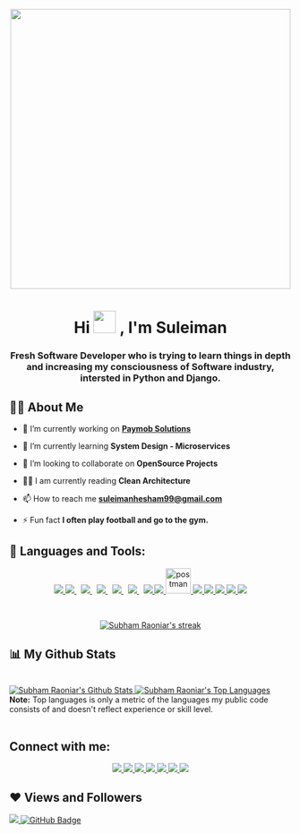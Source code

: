 <p align="center">
    <a href="#">
    <img width="500px" height="500px" src="https://www.pngkit.com/png/full/625-6252897_software-engineer-clipart-programmer-computer-software-software-engineer.png" height="175px"/>
</a>
</p>
<h1 align="center">
    Hi
    <img src="https://raw.githubusercontent.com/MartinHeinz/MartinHeinz/master/wave.gif" width="40px">
    , I'm Suleiman
</h1>
<h3 align="center">
    Fresh Software Developer who is trying to learn things in depth and increasing my consciousness of Software industry, intersted in Python and Django.
</h3>


## 🙋‍♂️ About Me

- 🔭 I’m currently working on **[Paymob Solutions](https://paymob.com/en/online-payment?utm_source=adwords&utm_medium=search_camp&utm_campaign=en_camp&gad=1&gclid=Cj0KCQjw9fqnBhDSARIsAHlcQYT7JANgGjU0pLo-43QHYFLRGJKrwKFSZZoZIPd-LOO1H7YiOthhzd8aAgJ-EALw_wcB)**

- 🌱 I’m currently learning **System Design - Microservices**

- 👯 I’m looking to collaborate on **OpenSource Projects**

- 👨‍💻 I am currently reading **Clean Architecture** 

- 📫 How to reach me **suleimanhesham99@gmail.com**

- ⚡ Fun fact **I often play football and go to the gym.**

## 🚀 Languages and Tools:

<p align="center"> 
    <a href="https://www.python.org" target="_blank">
        <img src="https://img.icons8.com/color/48/000000/python.png"/>
    </a>
    <a style="padding-right:8px;"href="https://www.djangoproject.com/" target="_blank">
        <img src="https://img.icons8.com/color/48/000000/django.png"/>
    </a>
    <a style="padding-right:8px;"href="https://www.postgresql.org/" target="_blank">
        <img src="https://img.icons8.com/color/48/000000/postgreesql.png"/>
    </a>
    <a style="padding-right:8px;" href="https://www.google.com/url?sa=t&rct=j&q=&esrc=s&source=web&cd=&cad=rja&uact=8&ved=2ahUKEwjm-deRxeL0AhWHMBQKHWB9AF8QFnoECAwQAQ&url=https%3A%2F%2Faws.amazon.com%2F&usg=AOvVaw10TqNx6EBJNugFGyuTZwOa" target="_blank">
        <img src="https://img.icons8.com/color/48/000000/amazon-web-services.png"/>
    </a>
    <a style="padding-right:8px;" href="https://www.mysql.com/" target="_blank">
        <img src="https://img.icons8.com/fluent/50/000000/mysql-logo.png"/>
    </a>
    <a style="padding-right:8px;"href="https://www.google.com/url?sa=t&rct=j&q=&esrc=s&source=web&cd=&cad=rja&uact=8&ved=2ahUKEwjG6OTKxuL0AhU8A2MBHYNZCF8QFnoECBAQAQ&url=https%3A%2F%2Fwww.heroku.com%2F&usg=AOvVaw1V4lhSv6mb_lZj6UUCUXpS" target="_blank">
        <img src="https://img.icons8.com/color/48/000000/heroku.png"/>
    </a>
    <a href="#" target="_blank">
        <img src="https://img.icons8.com/color/48/000000/c-plus-plus-logo.png"/>
    </a> 
    <a href="https://www.java.com" target="_blank">
        <img src="https://img.icons8.com/color/48/000000/java-coffee-cup-logo.png"/>
    </a>
    <a href="https://postman.com" target="_blank">
        <img src="https://www.vectorlogo.zone/logos/getpostman/getpostman-icon.svg" alt="postman" width="45" height="45"/>
    </a>   
    <a href="https://git-scm.com/" target="_blank">
        <img src="https://img.icons8.com/color/48/000000/git.png">
    </a>
    <a href="https://developer.mozilla.org/en-US/docs/Web/JavaScript" target="_blank">
        <img src="https://img.icons8.com/color/48/000000/javascript.png"/>
    </a> 
    <a href="https://www.w3.org/html/" target="_blank">
        <img src="https://img.icons8.com/color/48/000000/html-5.png"/>
    </a> 
    <a href="https://www.w3schools.com/css/" target="_blank">
        <img src="https://img.icons8.com/color/48/000000/css3.png"/>
    </a> 
    <a href="https://getbootstrap.com" target="_blank">
        <img src="https://img.icons8.com/color/48/000000/bootstrap.png"/>
    </a> 
    <!-- <a style="padding-right:8px;" href="https://nodejs.org" target="_blank"> <img src="https://img.icons8.com/color/48/000000/nodejs.png"/> </a>  -->
    <!-- <a href="https://reactjs.org/" target="_blank"> <img src="https://img.icons8.com/color/48/000000/react-native.png"/> </a>
    <a href="https://spring.io/projects/spring-boot" target="_blank"> <img src="https://img.icons8.com/color/48/000000/spring-logo.png"/> </a>  -->
    <!-- <a href="https://www.mongodb.com/" target="_blank"> <img src="https://raw.githubusercontent.com/devicons/devicon/master/icons/mongodb/mongodb-original-wordmark.svg" alt="mongodb" width="48" height="48"/> </a> 
    <a href="https://firebase.google.com/" target="_blank"> <img src="https://img.icons8.com/color/48/000000/firebase.png"/> </a>  --> 
    <!-- <a href="https://www.jenkins.io" target="_blank"> <img src="https://www.vectorlogo.zone/logos/jenkins/jenkins-icon.svg" alt="jenkins" width="48" height="48"/> </a> 
    <a href="https://redux.js.org" target="_blank"> <img src="https://img.icons8.com/color/48/000000/redux.png"/> </a>
    <a href="https://expressjs.com" target="_blank"> <img src="https://raw.githubusercontent.com/devicons/devicon/master/icons/express/express-original-wordmark.svg" alt="express" width="40" height="40"/> </a> -->
</p>

<!-- [![React Badge](https://img.shields.io/badge/-React-61DBFB?style=for-the-badge&labelColor=black&logo=react&logoColor=61DBFB)](#)  [![Javascript Badge](https://img.shields.io/badge/-Javascript-F0DB4F?style=for-the-badge&labelColor=black&logo=javascript&logoColor=F0DB4F)](#) [![Typescript Badge](https://img.shields.io/badge/-Typescript-007acc?style=for-the-badge&labelColor=black&logo=typescript&logoColor=007acc)](#) [![Nodejs Badge](https://img.shields.io/badge/-Nodejs-3C873A?style=for-the-badge&labelColor=black&logo=node.js&logoColor=3C873A)](#) [![GraphQL Badge](https://img.shields.io/badge/-GraphQl-e535ab?style=for-the-badge&labelColor=black&logo=node.js&logoColor=e535ab)](#) -->
<br/>

<p align="center">
    <a href="https://github.com/SubhamRaoniar28/github-readme-streak-stats">
        <img title="🔥 Get streak stats for your profile at git.io/streak-stats" alt="Subham Raoniar's streak" src="https://github-readme-streak-stats.herokuapp.com/?user=Suleiman99Hesham&theme=black-ice&hide_border=true&stroke=0000&background=060A0CD0"/>
    </a>
</p>

## 📊 My Github Stats

<br/>
<a href="https://github.com/SubhamRaoniar28/github-readme-stats">
    <img alt="Subham Raoniar's Github Stats" src="https://github-readme-stats.vercel.app/api?username=Suleiman99Hesham&show_icons=true&count_private=true&theme=react&hide_border=true&bg_color=0D1117" />
</a>
<a href="https://github.com/SubhamRaoniar28/github-readme-stats">
    <img alt="Subham Raoniar's Top Languages" src="https://github-readme-stats.vercel.app/api/top-langs/?username=Suleiman99Hesham&langs_count=8&count_private=true&layout=compact&theme=react&hide_border=true&bg_color=0D1117" />
</a>
<br/>
<b>Note:</b> Top languages is only a metric of the languages my public code consists of and doesn't reflect experience or skill level.


<br/>
<br/>
<!-- 
<a href="https://github.com/SubhamRaoniar28/github-readme-activity-graph">
    <img alt="Subham Raoniar's Activity Graph" src="https://activity-graph.herokuapp.com/graph?username=Suleiman99Hesham&bg_color=0D1117&color=5BCDEC&line=5BCDEC&point=FFFFFF&hide_border=true" />
</a>

<br/>
<br/> -->

## Connect with me:
<p align="center">
    <a href = "https://www.linkedin.com/in/suleimanhesham99/">
        <img src="https://img.icons8.com/fluent/48/000000/linkedin.png"/>
    </a>
    <a href = "https://twitter.com/suleimanhesham1">
        <img src="https://img.icons8.com/fluent/48/000000/twitter.png"/>
    </a>
    <a href = "https://www.instagram.com/suleiman_hesham/">
        <img src="https://img.icons8.com/fluent/48/000000/instagram-new.png"/>
    </a>
    <a href="https://leetcode.com/Suleiman_hesham/">
    	<img src="https://img.icons8.com/external-tal-revivo-shadow-tal-revivo/48/000000/external-level-up-your-coding-skills-and-quickly-land-a-job-logo-shadow-tal-revivo.png"/>
    </a>
    <a href="https://www.hackerrank.com/Suleiman_Hesham">
    	<img src="https://img.icons8.com/external-tal-revivo-shadow-tal-revivo/48/000000/external-hackerrank-is-a-technology-company-that-focuses-on-competitive-programming-logo-shadow-tal-revivo.png"/>
    </a>
    <a href="mailto:suleimanhesham99@gmail.com">
    	<img src="https://img.icons8.com/color/48/000000/gmail-new.png"/>
    </a>
    <a href="https://www.facebook.com/suleiman.hesham.99">
    	<img src="https://img.icons8.com/fluency/48/000000/facebook.png"/>
    </a>
</p>

## ❤ Views and Followers
<a href="https://github.com/Meghna-DAS/github-profile-views-counter">
    <img src="https://komarev.com/ghpvc/?username=Suleiman99Hesham">
</a>
<a href="https://github.com/Suleiman99Hesham?tab=followers">
    <img src="https://img.shields.io/github/followers/Suleiman99Hesham?label=Followers&style=social" alt="GitHub Badge">
</a>
